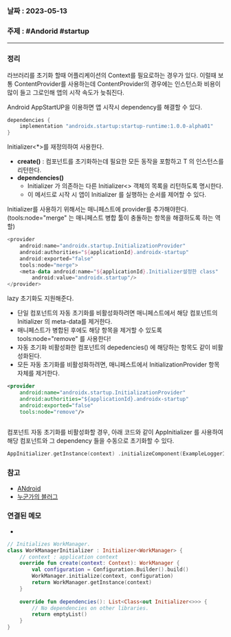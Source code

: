 ### 날짜 : 2023-05-13
### 주제 : #Andorid #startup 
----
### 정리
라브러리를 초기화 할때 어플리케이션의 Context를 필요로하는 경우가 있다. 이럴때 보통 ContentProvider를 사용하는데 ContentProvider의 경우에는 인스턴스화 비용이 많이 들고 그로인해 앱의 시작 속도가 늦춰진다.

Android AppStartUP을 이용하면 앱 시작시 dependency를 해결할 수 있다.

```kotlin
dependencies { 
	implementation "androidx.startup:startup-runtime:1.0.0-alpha01"
}
```

Initializer<*>를 재정의하여 사용한다.

-   **create()** : 컴포넌트를 초기화하는데 필요한 모든 동작을 포함하고 T 의 인스턴스를 리턴한다.
-   **dependencies()**
    -   Initializer 가 의존하는 다른 Initializer<> 객체의 목록을 리턴하도록 명시한다.
    -   이 메서드로 시작 시 앱이 Initializer 를 실행하는 순서를 제어할 수 있다.

Initializer를 사용하기 위해서는 매니페스트에 provider를 추가해야한다.
(tools:node="merge" 는 매니페스트 병합 툴이 충돌하는 항목을 해결하도록 하는 역할)
```Kotlin
<provider  
    android:name="androidx.startup.InitializationProvider"  
    android:authorities="${applicationId}.androidx-startup"  
    android:exported="false"  
    tools:node="merge">  
    <meta-data android:name="${applicationId}.Initializer설정한 class"  
        android:value="androidx.startup"/>  
</provider>
```

lazy 초기화도 지원해준다.

-   단일 컴포넌트의 자동 초기화를 비활성화하려면 매니페스트에서 해당 컴포넌트의 Initializer 의 meta-data를 제거한다.
- 매니페스트가 병합된 후에도 해당 항목을 제거할 수 있도록 tools:node="remove" 를 사용한다!
-  자동 초기화 비활성화한 컴포넌트의 depedencies() 에 해당하는 항목도 같이 비활성화된다.
-  모든 자동 초기화를 비활성화하려면, 매니페스트에서 InitializationProvider 항목 자체를 제거한다.

```xml
<provider  
    android:name="androidx.startup.InitializationProvider"  
    android:authorities="${applicationId}.androidx-startup"  
    android:exported="false"  
    tools:node="remove"/>  
    
```

컴포넌트 자동 초기화를 비활성화할 경우, 아래 코드와 같이 AppInitializer 를 사용하여 해당 컴포넌트와 그 dependency 들을 수동으로 초기화할 수 있다.
```Kotlin
AppInitializer.getInstance(context) .initializeComponent(ExampleLoggerInitializer::class.java)
```

### 참고
- [ANdroid](https://developer.android.com/topic/libraries/app-startup)
- [누군가의 블러그](https://kwongdevelop.tistory.com/33)

### 연결된 메모
- 

```kotlin
// Initializes WorkManager. 
class WorkManagerInitializer : Initializer<WorkManager> { 
	// context : application context 
	override fun create(context: Context): WorkManager { 
		val configuration = Configuration.Builder().build() 
		WorkManager.initialize(context, configuration) 
		return WorkManager.getInstance(context) 
	} 
	
	override fun dependencies(): List<Class<out Initializer<>>> { 
		// No dependencies on other libraries. 
		return emptyList() 
	} 
}
```
